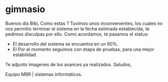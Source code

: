 # gimnasio

Buenos día Bibi,
Como estas ?
Tuvimos unos inconvenientes, los cuales no nos permitio terminar el sistema en la fecha estimada establecida, te pedimos disculpas por ello.
Como acordamos, te pasamos el status:
* El  desarrollo del sistema se encuentra en un 90%. 
* El Por el momento seguimos con etapa de pruebas, para una mejor estabilidad. 

Te adjunto imagenes de los avances ya realizados. 
Saludos, 

Equipo MBR | sistemas informaticos.